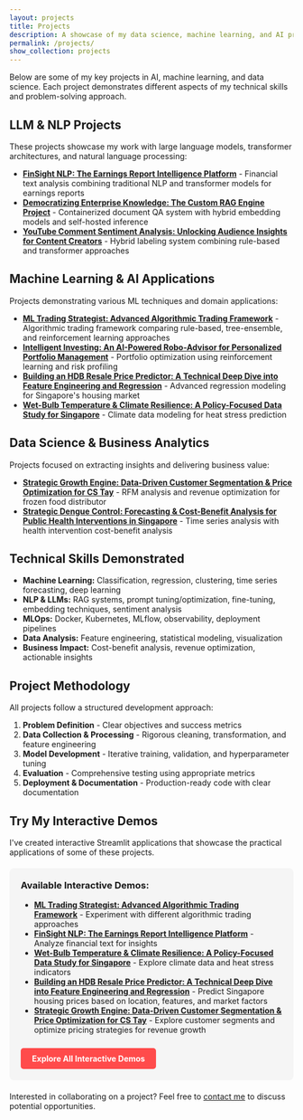 ```yaml
---
layout: projects
title: Projects
description: A showcase of my data science, machine learning, and AI projects.
permalink: /projects/
show_collection: projects
---
```


Below are some of my key projects in AI, machine learning, and data science. Each project demonstrates different aspects of my technical skills and problem-solving approach.

## LLM & NLP Projects

These projects showcase my work with large language models, transformer architectures, and natural language processing:

* [**FinSight NLP: The Earnings Report Intelligence Platform**](/projects/nlp-earnings-analyzer/) - Financial text analysis combining traditional NLP and transformer models for earnings reports
* [**Democratizing Enterprise Knowledge: The Custom RAG Engine Project**](/projects/rag-engine-project/) - Containerized document QA system with hybrid embedding models and self-hosted inference
* [**YouTube Comment Sentiment Analysis: Unlocking Audience Insights for Content Creators**](/projects/sentiment-analysis/) - Hybrid labeling system combining rule-based and transformer approaches

## Machine Learning & AI Applications

Projects demonstrating various ML techniques and domain applications:

* [**ML Trading Strategist: Advanced Algorithmic Trading Framework**](/projects/ml-trading-strategist/) - Algorithmic trading framework comparing rule-based, tree-ensemble, and reinforcement learning approaches
* [**Intelligent Investing: An AI-Powered Robo-Advisor for Personalized Portfolio Management**](/projects/robo-advisor-project/) - Portfolio optimization using reinforcement learning and risk profiling
* [**Building an HDB Resale Price Predictor: A Technical Deep Dive into Feature Engineering and Regression**](/projects/hdb-resale-prices/) - Advanced regression modeling for Singapore's housing market
* [**Wet-Bulb Temperature & Climate Resilience: A Policy-Focused Data Study for Singapore**](/projects/wet-bulb-temperature/) - Climate data modeling for heat stress prediction

## Data Science & Business Analytics

Projects focused on extracting insights and delivering business value:

* [**Strategic Growth Engine: Data-Driven Customer Segmentation & Price Optimization for CS Tay**](/projects/customer-segmentation/) - RFM analysis and revenue optimization for frozen food distributor
* [**Strategic Dengue Control: Forecasting & Cost-Benefit Analysis for Public Health Interventions in Singapore**](/projects/dengue-forecasting/) - Time series analysis with health intervention cost-benefit analysis

## Technical Skills Demonstrated

* **Machine Learning:** Classification, regression, clustering, time series forecasting, deep learning
* **NLP & LLMs:** RAG systems, prompt tuning/optimization, fine-tuning, embedding techniques, sentiment analysis
* **MLOps:** Docker, Kubernetes, MLflow, observability, deployment pipelines
* **Data Analysis:** Feature engineering, statistical modeling, visualization
* **Business Impact:** Cost-benefit analysis, revenue optimization, actionable insights

## Project Methodology

All projects follow a structured development approach:

1. **Problem Definition** - Clear objectives and success metrics
2. **Data Collection & Processing** - Rigorous cleaning, transformation, and feature engineering
3. **Model Development** - Iterative training, validation, and hyperparameter tuning
4. **Evaluation** - Comprehensive testing using appropriate metrics
5. **Deployment & Documentation** - Production-ready code with clear documentation

## Try My Interactive Demos

I've created interactive Streamlit applications that showcase the practical applications of some of these projects.

<div style="padding: 20px; background-color: #f5f5f5; border-radius: 8px; margin: 20px 0;">
  <h3 style="margin-top: 0;">Available Interactive Demos:</h3>
  <ul>
    <li><strong><a href="/streamlit-apps/#ml-trading-strategist">ML Trading Strategist: Advanced Algorithmic Trading Framework</a></strong> - Experiment with different algorithmic trading approaches</li>
    <li><strong><a href="/streamlit-apps/#nlp-earnings-report-analyzer">FinSight NLP: The Earnings Report Intelligence Platform</a></strong> - Analyze financial text for insights</li>
    <li><strong><a href="/streamlit-apps/#wet-bulb-temperature-analysis">Wet-Bulb Temperature & Climate Resilience: A Policy-Focused Data Study for Singapore</a></strong> - Explore climate data and heat stress indicators</li>
    <li><strong><a href="/streamlit-apps/#hdb-resale-price-predictor">Building an HDB Resale Price Predictor: A Technical Deep Dive into Feature Engineering and Regression</a></strong> - Predict Singapore housing prices based on location, features, and market factors</li>
    <li><strong><a href="/streamlit-apps/#price-optimization">Strategic Growth Engine: Data-Driven Customer Segmentation & Price Optimization for CS Tay</a></strong> - Explore customer segments and optimize pricing strategies for revenue growth</li>
  </ul>
  <a href="/streamlit-apps/" style="display: inline-block; background-color: #ff4b4b; color: white; padding: 10px 20px; border-radius: 5px; text-decoration: none; font-weight: bold; margin-top: 10px;">
    <i class="fas fa-play-circle"></i> Explore All Interactive Demos
  </a>
</div>

Interested in collaborating on a project? Feel free to [contact me](/contact/) to discuss potential opportunities.
